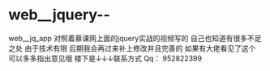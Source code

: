 # web__jquery--
web__jq_app
对照着慕课网上面的jquery实战的视频写的
自己也知道有很多不足之处 由于技术有限 后期我会再过来补上修改并且完善的
如果有大佬看见了这个 可以多多指出意见哦 
楼下是↓↓↓联系方式
Qq： 952822399
